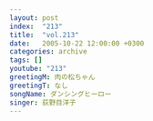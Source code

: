 ```yaml
---
layout: post
index:  "213"
title:  "vol.213"
date:   2005-10-22 12:00:00 +0300
categories: archive
tags: []
youtube: "213"
greetingM: 肉の松ちゃん
greetingT: なし
songName: ダンシングヒーロー
singer: 荻野目洋子
---
```

